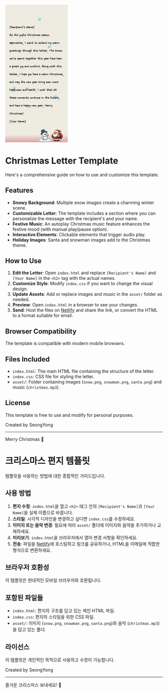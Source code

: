 <img src="./asset/image/example.png" width="200px"/>

# Christmas Letter Template

Here's a comprehensive guide on how to use and customize this template.

## Features

- **Snowy Background**: Multiple snow images create a charming winter scene.
- **Customizable Letter**: The template includes a section where you can personalize the message with the recipient's and your name.
- **Festive Music**: An autoplay Christmas music feature enhances the festive mood (with manual play/pause option).
- **Interactive Elements**: Clickable elements that trigger audio play.
- **Holiday Images**: Santa and snowman images add to the Christmas theme.

## How to Use

1. **Edit the Letter**: Open `index.html` and replace `[Recipient's Name]` and `[Your Name]` in the `<h2>` tag with the actual names.
2. **Customize Style**: Modify `index.css` if you want to change the visual design.
3. **Update Assets**: Add or replace images and music in the `asset/` folder as needed.
4. **Preview**: Open `index.html` in a browser to see your changes.
5. **Send**: Host the files on [Netlify](https://www.netlify.com/) and share the link, or convert the HTML to a format suitable for email.

## Browser Compatibility

The template is compatible with modern mobile browsers.

## Files Included

- `index.html`: The main HTML file containing the structure of the letter.
- `index.css`: CSS file for styling the letter.
- `asset/`: Folder containing images (`snow.png`, `snowman.png`, `santa.png`) and music (`christmas.mp3`).

## License

This template is free to use and modify for personal purposes.

Created by SeongYong

---

Merry Christmas 🎄

# 크리스마스 편지 템플릿

템플릿을 사용하는 방법에 대한 종합적인 가이드입니다.

## 사용 방법

1. **편지 수정**: `index.html`을 열고 `<h2>` 태그 안의 `[Recipient's Name]`과 `[Your Name]`을 실제 이름으로 바꿉니다.
2. **스타일**: 시각적 디자인을 변경하고 싶다면 `index.css`를 수정하세요.
3. **이미지 또는 음악 변경**: 필요에 따라 `asset/` 폴더에 이미지와 음악을 추가하거나 교체하세요.
4. **미리보기**: `index.html`을 브라우저에서 열어 변경 사항을 확인하세요.
5. **전송**: 파일을 [Netlify](https://www.netlify.com/)에 호스팅하고 링크를 공유하거나, HTML을 이메일에 적합한 형식으로 변환하세요.

## 브라우저 호환성

이 템플릿은 현대적인 모바일 브라우저와 호환됩니다.

## 포함된 파일들

- `index.html`: 편지의 구조를 담고 있는 메인 HTML 파일.
- `index.css`: 편지의 스타일을 위한 CSS 파일.
- `asset/`: 이미지 (`snow.png`, `snowman.png`, `santa.png`)와 음악 (`christmas.mp3`)을 담고 있는 폴더.

## 라이선스

이 템플릿은 개인적인 목적으로 사용하고 수정이 가능합니다.

Created by SeongYong

---

즐거운 크리스마스 보내세요! 🎄
